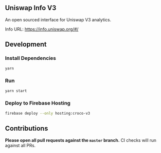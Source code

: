 ## Uniswap Info V3

An open sourced interface for Uniswap V3 analytics. 

Info URL: https://info.uniswap.org/#/

## Development

### Install Dependencies

```bash
yarn
```

### Run

```bash
yarn start
```

### Deploy to Firebase Hosting

```bash
firebase deploy --only hosting:croco-v3
```

## Contributions

**Please open all pull requests against the `master` branch.**
CI checks will run against all PRs.
